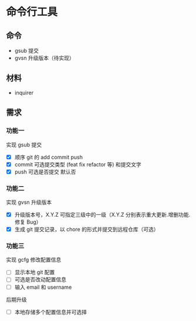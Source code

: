 # 命令行工具
## 命令
- gsub 提交
- gvsn 升级版本（待实现）

## 材料
- inquirer

## 需求
### 功能一
实现 gsub 提交

- [x] 顺序 git 的 add commit push
- [x] commit 可选提交类型 (feat fix refactor 等) 和提交文字 
- [x] push 可选是否提交 默认否

### 功能二
实现 gvsn 升级版本

- [x] 升级版本号，X.Y.Z 可指定三级中的一级（X.Y.Z 分别表示重大更新.增删功能.修复 Bug）
- [x] 生成 git 提交记录，以 chore 的形式并提交到远程仓库（可选）

### 功能三
实现 gcfg 修改配置信息

- [ ] 显示本地 git 配置
- [ ] 可选是否改动配置信息
- [ ] 输入 email 和 username

后期升级
- [ ] 本地存储多个配置信息并可选择